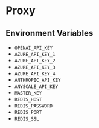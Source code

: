 # Proxy

## Environment Variables

- `OPENAI_API_KEY`
- `AZURE_API_KEY_1`
- `AZURE_API_KEY_2`
- `AZURE_API_KEY_3`
- `AZURE_API_KEY_4`
- `ANTHROPIC_API_KEY`
- `ANYSCALE_API_KEY`
- `MASTER_KEY`
- `REDIS_HOST`
- `REDIS_PASSWORD`
- `REDIS_PORT`
- `REDIS_SSL`
